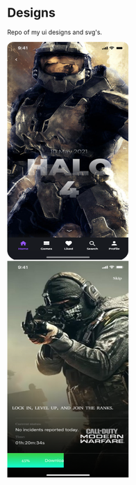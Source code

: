 # Designs
 Repo of my ui designs and svg's.
 

<div style="display:flex; width:100%; height:100%; flex-wrap:wrap; justifyContent:space-between; backgroundColor:white;" ><img src="https://github.com/satish-rajnale/Designs/blob/main/Halo.png" width="280px" height="500px"/><img src="https://github.com/satish-rajnale/Designs/blob/main/cod.png" width="280px" height="500px"/></div>







